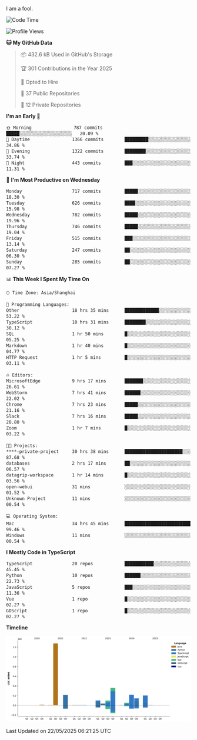 I am a fool.

<!--START_SECTION:waka-->
![Code Time](http://img.shields.io/badge/Code%20Time-3%2C048%20hrs%206%20mins-blue)

![Profile Views](http://img.shields.io/badge/Profile%20Views-1-blue)

**🐱 My GitHub Data** 

> 📦 432.6 kB Used in GitHub's Storage 
 > 
> 🏆 301 Contributions in the Year 2025
 > 
> 💼 Opted to Hire
 > 
> 📜 37 Public Repositories 
 > 
> 🔑 12 Private Repositories 
 > 
**I'm an Early 🐤** 

```text
🌞 Morning                787 commits         █████░░░░░░░░░░░░░░░░░░░░   20.09 % 
🌆 Daytime                1366 commits        █████████░░░░░░░░░░░░░░░░   34.86 % 
🌃 Evening                1322 commits        ████████░░░░░░░░░░░░░░░░░   33.74 % 
🌙 Night                  443 commits         ███░░░░░░░░░░░░░░░░░░░░░░   11.31 % 
```
📅 **I'm Most Productive on Wednesday** 

```text
Monday                   717 commits         █████░░░░░░░░░░░░░░░░░░░░   18.30 % 
Tuesday                  626 commits         ████░░░░░░░░░░░░░░░░░░░░░   15.98 % 
Wednesday                782 commits         █████░░░░░░░░░░░░░░░░░░░░   19.96 % 
Thursday                 746 commits         █████░░░░░░░░░░░░░░░░░░░░   19.04 % 
Friday                   515 commits         ███░░░░░░░░░░░░░░░░░░░░░░   13.14 % 
Saturday                 247 commits         ██░░░░░░░░░░░░░░░░░░░░░░░   06.30 % 
Sunday                   285 commits         ██░░░░░░░░░░░░░░░░░░░░░░░   07.27 % 
```


📊 **This Week I Spent My Time On** 

```text
🕑︎ Time Zone: Asia/Shanghai

💬 Programming Languages: 
Other                    18 hrs 35 mins      █████████████░░░░░░░░░░░░   53.22 % 
TypeScript               10 hrs 31 mins      ████████░░░░░░░░░░░░░░░░░   30.12 % 
SQL                      1 hr 50 mins        █░░░░░░░░░░░░░░░░░░░░░░░░   05.25 % 
Markdown                 1 hr 40 mins        █░░░░░░░░░░░░░░░░░░░░░░░░   04.77 % 
HTTP Request             1 hr 5 mins         █░░░░░░░░░░░░░░░░░░░░░░░░   03.11 % 

🔥 Editors: 
MicrosoftEdge            9 hrs 17 mins       ███████░░░░░░░░░░░░░░░░░░   26.61 % 
WebStorm                 7 hrs 41 mins       ██████░░░░░░░░░░░░░░░░░░░   22.02 % 
Chrome                   7 hrs 23 mins       █████░░░░░░░░░░░░░░░░░░░░   21.16 % 
Slack                    7 hrs 16 mins       █████░░░░░░░░░░░░░░░░░░░░   20.80 % 
Zoom                     1 hr 7 mins         █░░░░░░░░░░░░░░░░░░░░░░░░   03.22 % 

🐱‍💻 Projects: 
****-private-project     30 hrs 38 mins      ██████████████████████░░░   87.68 % 
databases                2 hrs 17 mins       ██░░░░░░░░░░░░░░░░░░░░░░░   06.57 % 
datagrip-workspace       1 hr 14 mins        █░░░░░░░░░░░░░░░░░░░░░░░░   03.56 % 
open-webui               31 mins             ░░░░░░░░░░░░░░░░░░░░░░░░░   01.52 % 
Unknown Project          11 mins             ░░░░░░░░░░░░░░░░░░░░░░░░░   00.54 % 

💻 Operating System: 
Mac                      34 hrs 45 mins      █████████████████████████   99.46 % 
Windows                  11 mins             ░░░░░░░░░░░░░░░░░░░░░░░░░   00.54 % 
```

**I Mostly Code in TypeScript** 

```text
TypeScript               20 repos            ███████████░░░░░░░░░░░░░░   45.45 % 
Python                   10 repos            ██████░░░░░░░░░░░░░░░░░░░   22.73 % 
JavaScript               5 repos             ███░░░░░░░░░░░░░░░░░░░░░░   11.36 % 
Vue                      1 repo              █░░░░░░░░░░░░░░░░░░░░░░░░   02.27 % 
GDScript                 1 repo              █░░░░░░░░░░░░░░░░░░░░░░░░   02.27 % 
```



**Timeline**

![Lines of Code chart](https://raw.githubusercontent.com/VeejaLiu/VeejaLiu/master/assets/bar_graph.png)


 Last Updated on 22/05/2025 06:21:25 UTC
<!--END_SECTION:waka-->

